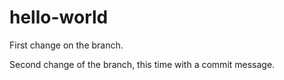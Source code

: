 # hello-world

First change on the branch.

Second change of the branch, this time with a commit message.

